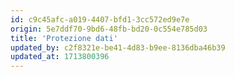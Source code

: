 ```yaml
---
id: c9c45afc-a019-4407-bfd1-3cc572ed9e7e
origin: 5e7ddf70-9bd6-48fb-bd20-0c554e785d03
title: 'Protezione dati'
updated_by: c2f8321e-be41-4d83-b9ee-8136dba46b39
updated_at: 1713800396
---
```

